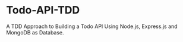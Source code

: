 # Todo-API-TDD

A TDD Approach to Building a Todo API Using Node.js, Express.js and MongoDB as Database.